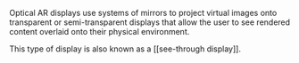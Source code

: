 Optical AR displays use systems of mirrors to project virtual images onto transparent or semi-transparent displays that allow the user to see rendered content overlaid onto their physical environment. 

This type of display is also known as a [[see-through display]]. 
